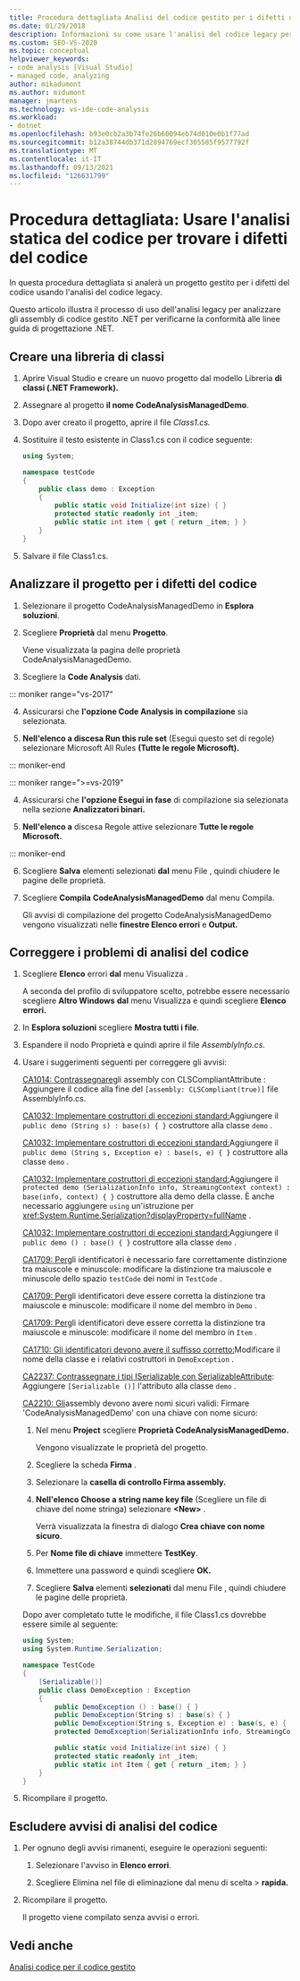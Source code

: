```yaml
---
title: Procedura dettagliata Analisi del codice gestito per i difetti del | Microsoft Docs
ms.date: 01/29/2018
description: Informazioni su come usare l'analisi del codice legacy per analizzare gli assembly di codice gestito .NET. Vedere come verificare la presenza di difetti e la conformità alle linee guida di progettazione .NET.
ms.custom: SEO-VS-2020
ms.topic: conceptual
helpviewer_keywords:
- code analysis [Visual Studio]
- managed code, analyzing
author: mikadumont
ms.author: midumont
manager: jmartens
ms.technology: vs-ide-code-analysis
ms.workload:
- dotnet
ms.openlocfilehash: b93e0cb2a3b74fe26b60094eb74d010e0b1f77ad
ms.sourcegitcommit: b12a38744db371d2894769ecf305585f9577792f
ms.translationtype: MT
ms.contentlocale: it-IT
ms.lasthandoff: 09/13/2021
ms.locfileid: "126631799"
---
```

# <a name="walkthrough-use-static-code-analysis-to-find-code-defects"></a>Procedura dettagliata: Usare l'analisi statica del codice per trovare i difetti del codice

In questa procedura dettagliata si analerà un progetto gestito per i difetti del codice usando l'analisi del codice legacy.

Questo articolo illustra il processo di uso dell'analisi legacy per analizzare gli assembly di codice gestito .NET per verificarne la conformità alle linee guida di progettazione .NET.

## <a name="create-a-class-library"></a>Creare una libreria di classi

1. Aprire Visual Studio e creare un nuovo progetto dal modello Libreria **di classi (.NET Framework).**

1. Assegnare al progetto **il nome CodeAnalysisManagedDemo**.

1. Dopo aver creato il progetto, aprire il file *Class1.cs.*

1. Sostituire il testo esistente in Class1.cs con il codice seguente:

   ```csharp
   using System;

   namespace testCode
   {
       public class demo : Exception
       {
           public static void Initialize(int size) { }
           protected static readonly int _item;
           public static int item { get { return _item; } }
       }
   }
   ```

1. Salvare il file Class1.cs.

## <a name="analyze-the-project-for-code-defects"></a>Analizzare il progetto per i difetti del codice

1. Selezionare il progetto CodeAnalysisManagedDemo in **Esplora soluzioni**.

2. Scegliere **Proprietà** dal menu **Progetto**.

   Viene visualizzata la pagina delle proprietà CodeAnalysisManagedDemo.

3. Scegliere la **Code Analysis** dati.

::: moniker range="vs-2017"

4. Assicurarsi che **l'opzione Code Analysis in compilazione** sia selezionata.

5. **Nell'elenco a discesa Run this rule set** (Esegui questo set di regole) selezionare Microsoft All Rules **(Tutte le regole Microsoft).**

::: moniker-end

::: moniker range=">=vs-2019"

4. Assicurarsi che **l'opzione Esegui in fase** di compilazione sia selezionata nella sezione **Analizzatori binari.**

5. **Nell'elenco a** discesa Regole attive selezionare **Tutte le regole Microsoft.**

::: moniker-end

6. Scegliere **Salva** elementi selezionati **dal** menu File , quindi chiudere le pagine delle proprietà.

7. Scegliere **Compila** **CodeAnalysisManagedDemo** dal menu Compila.

    Gli avvisi di compilazione del progetto CodeAnalysisManagedDemo vengono visualizzati nelle **finestre Elenco errori** e **Output.**

## <a name="correct-the-code-analysis-issues"></a>Correggere i problemi di analisi del codice

1. Scegliere **Elenco** errori **dal** menu Visualizza .

    A seconda del profilo di sviluppatore scelto, potrebbe essere necessario scegliere **Altro Windows** **dal** menu Visualizza e quindi scegliere **Elenco errori.**

1. In **Esplora soluzioni** scegliere **Mostra tutti i file**.

1. Espandere il nodo Proprietà e quindi aprire il file *AssemblyInfo.cs.*

1. Usare i suggerimenti seguenti per correggere gli avvisi:

   [CA1014: Contrassegnare](/dotnet/fundamentals/code-analysis/quality-rules/ca1014)gli assembly con CLSCompliantAttribute : Aggiungere il codice alla fine del `[assembly: CLSCompliant(true)]` file AssemblyInfo.cs.

   [CA1032: Implementare costruttori di eccezioni standard:](/dotnet/fundamentals/code-analysis/quality-rules/ca1032)Aggiungere il `public demo (String s) : base(s) { }` costruttore alla classe `demo` .

   [CA1032: Implementare costruttori di eccezioni standard:](/dotnet/fundamentals/code-analysis/quality-rules/ca1032)Aggiungere il `public demo (String s, Exception e) : base(s, e) { }` costruttore alla classe `demo` .

   [CA1032: Implementare costruttori di eccezioni standard:](/dotnet/fundamentals/code-analysis/quality-rules/ca1032)Aggiungere il `protected demo (SerializationInfo info, StreamingContext context) : base(info, context) { }` costruttore alla demo della classe. È anche necessario aggiungere `using` un'istruzione per <xref:System.Runtime.Serialization?displayProperty=fullName> .

   [CA1032: Implementare costruttori di eccezioni standard:](/dotnet/fundamentals/code-analysis/quality-rules/ca1032)Aggiungere il `public demo () : base() { }` costruttore alla classe `demo` .

   [CA1709: Per](../code-quality/ca1709.md)gli identificatori è necessario fare correttamente distinzione tra maiuscole e minuscole: modificare la distinzione tra maiuscole e minuscole dello spazio `testCode` dei nomi in `TestCode` .

   [CA1709: Per](../code-quality/ca1709.md)gli identificatori deve essere corretta la distinzione tra maiuscole e minuscole: modificare il nome del membro in `Demo` .

   [CA1709: Per](../code-quality/ca1709.md)gli identificatori deve essere corretta la distinzione tra maiuscole e minuscole: modificare il nome del membro in `Item` .

   [CA1710: Gli identificatori devono avere il suffisso corretto:](/dotnet/fundamentals/code-analysis/quality-rules/ca1710)Modificare il nome della classe e i relativi costruttori in `DemoException` .

   [CA2237: Contrassegnare i tipi ISerializable con SerializableAttribute](/dotnet/fundamentals/code-analysis/quality-rules/ca2237): Aggiungere `[Serializable ()]` l'attributo alla classe `demo` .

   [CA2210: Gli](../code-quality/ca2210.md)assembly devono avere nomi sicuri validi: Firmare 'CodeAnalysisManagedDemo' con una chiave con nome sicuro:

   1. Nel menu **Project** scegliere **Proprietà CodeAnalysisManagedDemo.**

      Vengono visualizzate le proprietà del progetto.

   1. Scegliere la scheda **Firma** .

   1. Selezionare la **casella di controllo Firma assembly.**

   1. **Nell'elenco Choose a string name key file** (Scegliere un file di chiave del nome stringa) selezionare **\<New>** .

      Verrà visualizzata la finestra di dialogo **Crea chiave con nome sicuro**.

   1. Per **Nome file di chiave** immettere **TestKey**.

   1. Immettere una password e quindi scegliere **OK.**

   1. Scegliere **Salva** elementi **selezionati** dal menu File , quindi chiudere le pagine delle proprietà.

   Dopo aver completato tutte le modifiche, il file Class1.cs dovrebbe essere simile al seguente:

   ```csharp
   using System;
   using System.Runtime.Serialization;

   namespace TestCode
   {
       [Serializable()]
       public class DemoException : Exception
       {
           public DemoException () : base() { }
           public DemoException(String s) : base(s) { }
           public DemoException(String s, Exception e) : base(s, e) { }
           protected DemoException(SerializationInfo info, StreamingContext context) : base(info, context) { }

           public static void Initialize(int size) { }
           protected static readonly int _item;
           public static int Item { get { return _item; } }
       }
   }
   ```

1. Ricompilare il progetto.

## <a name="exclude-code-analysis-warnings"></a>Escludere avvisi di analisi del codice

1. Per ognuno degli avvisi rimanenti, eseguire le operazioni seguenti:

    1. Selezionare l'avviso in **Elenco errori**.

    1. Scegliere Elimina nel file di eliminazione dal menu di scelta  >  **rapida.**

1. Ricompilare il progetto.

     Il progetto viene compilato senza avvisi o errori.

## <a name="see-also"></a>Vedi anche

[Analisi codice per il codice gestito](../code-quality/code-analysis-for-managed-code-overview.md)
